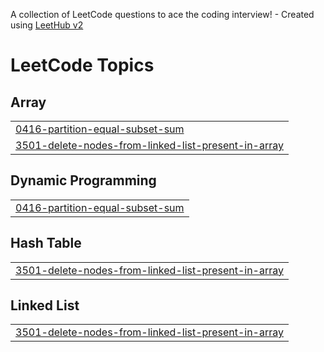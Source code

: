 A collection of LeetCode questions to ace the coding interview! - Created using [LeetHub v2](https://github.com/arunbhardwaj/LeetHub-2.0)
<!---LeetCode Topics Start-->
# LeetCode Topics
## Array
|  |
| ------- |
| [0416-partition-equal-subset-sum](https://github.com/KarandeepThapa14/DSA_PRACTICE/tree/master/0416-partition-equal-subset-sum) |
| [3501-delete-nodes-from-linked-list-present-in-array](https://github.com/KarandeepThapa14/DSA_PRACTICE/tree/master/3501-delete-nodes-from-linked-list-present-in-array) |
## Dynamic Programming
|  |
| ------- |
| [0416-partition-equal-subset-sum](https://github.com/KarandeepThapa14/DSA_PRACTICE/tree/master/0416-partition-equal-subset-sum) |
## Hash Table
|  |
| ------- |
| [3501-delete-nodes-from-linked-list-present-in-array](https://github.com/KarandeepThapa14/DSA_PRACTICE/tree/master/3501-delete-nodes-from-linked-list-present-in-array) |
## Linked List
|  |
| ------- |
| [3501-delete-nodes-from-linked-list-present-in-array](https://github.com/KarandeepThapa14/DSA_PRACTICE/tree/master/3501-delete-nodes-from-linked-list-present-in-array) |
<!---LeetCode Topics End-->